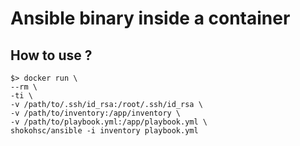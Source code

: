 # Ansible binary inside a container

## How to use ?

    $> docker run \
    --rm \
    -ti \
    -v /path/to/.ssh/id_rsa:/root/.ssh/id_rsa \
    -v /path/to/inventory:/app/inventory \
    -v /path/to/playbook.yml:/app/playbook.yml \
    shokohsc/ansible -i inventory playbook.yml
